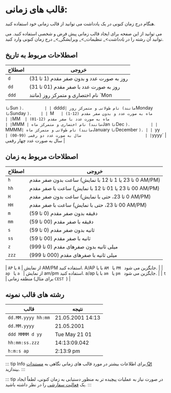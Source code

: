 # قالب های زمانی:

هنگام درج زمان کنونی در یک یادداشت می ‌توانید از قالب زمانی خود استفاده کنید.

می توانید از این صفحه برای ایجاد قالب زمانی پیش فرض و شخصی استفاده کنید. می توانید آن رشته را در _یادداشت_>_ تنظیمات_>_ ویرایشگر_>\_ درج زمان کنونی وارد کنید.</p>

## اصطلاحات مربوط به تاریخ

| اصطلاح | خروجی                                     |
| ------ | ----------------------------------------- |
| `d`    | روز به صورت عدد و بدون صفر مقدم (1 تا 31) |
| `dd`   | روز به صورت عدد با صفر مقدم (01 تا 31)    |
| `ddd`  | نام اختصاری و متمرکز روز (مانند `Mon      |

`تا`Sun
`).         |
| `dddd`| نام طولانی و متمرکز روز (مانند`Monday
`تا`Sunday
`).    |
| `M`   | ماه به صورت عدد و بدون صفر مقدم (12-1)                     |
|`MM`  | ماه به صورت عدد با صفر مقدم (12-01)                        |
|`MMM` | نام اختصاری و متمرکز ماه (مانند`Jan
`تا`Dec
`).         |
| `MMMM`| نام طولانی و متمرکز ماه (مانند`January
`تا`December
`). |
| `yy`  | سال به صورت عدد دو رقمی (99-00)                            |
|`yyyy` | سال به صورت عدد چهار رقمی |

## اصطلاحات مربوط به زمان

| اصطلاح | خروجی                                                  |
| ------ | ------------------------------------------------------ |
| `h`    | ساعت بدون صفر مقدم (0 تا 23 یا 1 تا 12 با نمایش AM/PM) |
| `hh`   | ساعت با صفر مقدم (00 تا 23 یا 01 تا 12 با نمایش AM/PM) |
| `H`    | ساعت بدون صفر مقدم (0 تا 23، حتی با نمایش AM/PM)       |
| `HH`   | ساعت با صفر مقدم (00 تا 23، حتی با نمایش AM/PM)        |
| `m`    | دقیقه بدون صفر مقدم (0 تا 59)                          |
| `mm`   | دقیقه با صفر مقدم (00 تا 59)                           |
| `s`    | ثانیه بدون صفر مقدم (0 تا 59)                          |
| `ss`   | ثانیه با صفر مقدم (00 تا 59)                           |
| `z`    | میلی ثانیه بدون صفرهای مقدم (0 تا 999)                 |
| `zzz`  | میلی ثانیه با صفرهای مقدم (000 تا 999)                 |

| `AP` یا `A` | از نمایش AM/PM استفاده کنید. A/AP با یا `AM
` یا `PM
` جایگزین می شود. |
| `ap
` یا `a
` | از نمایش am/pm استفاده کنید. a/ap با یا `am
` یا `pm
` جایگزین می شود. |
| `t` | منطقه زمانی (برای مثال `CEST
`) |

## رشته های قالب نمونه

| قالب               | نتیجه            |
| ------------------ | ---------------- |
| `dd.MM.yyyy hh:mm` | 21.05.2001 14:13 |
| `dd.MM.yyyy`       | 21.05.2001       |
| `ddd MMMM d yy`    | Tue May 21 01    |
| `hh:mm:ss.zzz`     | 14:13:09.042     |
| `h:m:s ap`         | 2:13:9 pm        |

::: tip Info
برای اطلاعات بیشتر در مورد قالب های زمانی نگاهی به [مستندات Qt ](http://doc.qt.io/qt-5/qdatetime.html#toString) بیندازید.
:::

::: tip
در صورت نیاز به عملیات پیچیده تر به منظور دستیابی به زمان کنونی، لطفاً ایجاد یک [فعالیت سفارشی](../scripting/methods-and-objects.md#registering-a-custom-action) را در نظر داشته باشید.
:::
